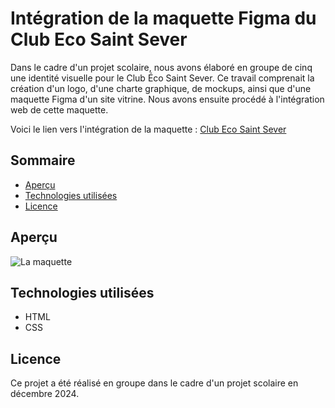 # Intégration de la maquette Figma du Club Eco Saint Sever

Dans le cadre d'un projet scolaire, nous avons élaboré en groupe de cinq une identité visuelle pour le Club Éco Saint Sever. Ce travail comprenait la création d'un logo, d'une charte graphique, de mockups, ainsi que d'une maquette Figma d'un site vitrine. Nous avons ensuite procédé à l'intégration web de cette maquette.

Voici le lien vers l'intégration de la maquette : [Club Eco Saint Sever](https://nino-rameau.github.io/integration-maquette-figma-projet-club-eco-saint-sever/)

## Sommaire

- [Aperçu](#aperçu)
- [Technologies utilisées](#technologies-utilisées)
- [Licence](#licence)

## Aperçu

![La maquette](maquette.png)

## Technologies utilisées

- HTML
- CSS

## Licence

Ce projet a été réalisé en groupe dans le cadre d'un projet scolaire en décembre 2024.
